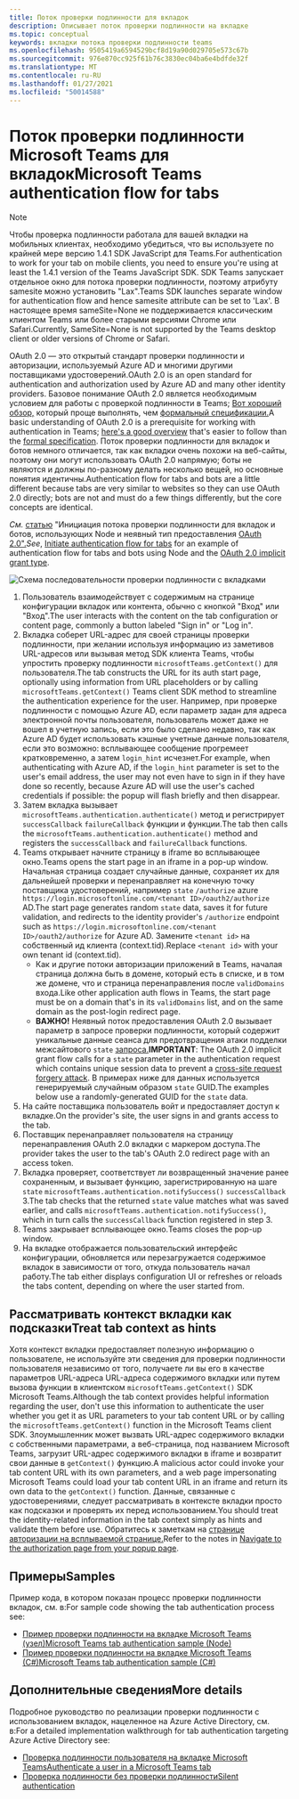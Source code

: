 ```yaml
---
title: Поток проверки подлинности для вкладок
description: Описывает поток проверки подлинности на вкладке
ms.topic: conceptual
keywords: вкладки потока проверки подлинности teams
ms.openlocfilehash: 9505419a6594529bcf8d19a90d029705e573c67b
ms.sourcegitcommit: 976e870cc925f61b76c3830ec04ba6e4bdfde32f
ms.translationtype: MT
ms.contentlocale: ru-RU
ms.lasthandoff: 01/27/2021
ms.locfileid: "50014588"
---
```

# <a name="microsoft-teams-authentication-flow-for-tabs"></a><span data-ttu-id="3be18-104">Поток проверки подлинности Microsoft Teams для вкладок</span><span class="sxs-lookup"><span data-stu-id="3be18-104">Microsoft Teams authentication flow for tabs</span></span>

> [!Note]
> <span data-ttu-id="3be18-105">Чтобы проверка подлинности работала для вашей вкладки на мобильных клиентах, необходимо убедиться, что вы используете по крайней мере версию 1.4.1 SDK JavaScript для Teams.</span><span class="sxs-lookup"><span data-stu-id="3be18-105">For authentication to work for your tab on mobile clients, you need to ensure you're using at least the 1.4.1 version of the Teams JavaScript SDK.</span></span>
> <span data-ttu-id="3be18-106">SDK Teams запускает отдельное окно для потока проверки подлинности, поэтому атрибуту samesite можно установить "Lax".</span><span class="sxs-lookup"><span data-stu-id="3be18-106">Teams SDK launches separate window for authentication flow and hence samesite attribute can be set to 'Lax'.</span></span> <span data-ttu-id="3be18-107">В настоящее время sameSite=None не поддерживается классическим клиентом Teams или более старыми версиями Chrome или Safari.</span><span class="sxs-lookup"><span data-stu-id="3be18-107">Currently, SameSite=None is not supported by the Teams desktop client or older versions of Chrome or Safari.</span></span>

<span data-ttu-id="3be18-108">OAuth 2.0 — это открытый стандарт проверки подлинности и авторизации, используемый Azure AD и многими другими поставщиками удостоверений.</span><span class="sxs-lookup"><span data-stu-id="3be18-108">OAuth 2.0 is an open standard for authentication and authorization used by Azure AD and many other identity providers.</span></span> <span data-ttu-id="3be18-109">Базовое понимание OAuth 2.0 является необходимым условием для работы с проверкой подлинности в Teams; [Вот хороший обзор,](https://aaronparecki.com/oauth-2-simplified/) который проще выполнять, чем [формальный спецификации.](https://oauth.net/2/)</span><span class="sxs-lookup"><span data-stu-id="3be18-109">A basic understanding of OAuth 2.0 is a prerequisite for working with authentication in Teams; [here's a good overview](https://aaronparecki.com/oauth-2-simplified/) that's easier to follow than the [formal specification](https://oauth.net/2/).</span></span> <span data-ttu-id="3be18-110">Поток проверки подлинности для вкладок и ботов немного отличается, так как вкладки очень похожи на веб-сайты, поэтому они могут использовать OAuth 2.0 напрямую; боты не являются и должны по-разному делать несколько вещей, но основные понятия идентичны.</span><span class="sxs-lookup"><span data-stu-id="3be18-110">Authentication flow for tabs and bots are a little different because tabs are very similar to websites so they can use OAuth 2.0 directly; bots are not and must do a few things differently, but the core concepts are identical.</span></span>

<span data-ttu-id="3be18-111">*См.* [статью](~/tabs/how-to/authentication/auth-tab-aad.md#initiate-authentication-flow) "Инициация потока проверки подлинности для вкладок и ботов, использующих Node и неявный тип предоставления [OAuth 2.0".](https://oauth.net/2/grant-types/implicit/)</span><span class="sxs-lookup"><span data-stu-id="3be18-111">*See*, [Initiate authentication flow for tabs](~/tabs/how-to/authentication/auth-tab-aad.md#initiate-authentication-flow) for an example of authentication flow for tabs and bots using Node and the [OAuth 2.0 implicit grant type](https://oauth.net/2/grant-types/implicit/).</span></span>

![Схема последовательности проверки подлинности с вкладками](~/assets/images/authentication/tab_auth_sequence_diagram.png)

1. <span data-ttu-id="3be18-113">Пользователь взаимодействует с содержимым на странице конфигурации вкладок или контента, обычно с кнопкой "Вход" или "Вход".</span><span class="sxs-lookup"><span data-stu-id="3be18-113">The user interacts with the content on the tab configuration or content page, commonly a button labeled "Sign in" or "Log in".</span></span>
2. <span data-ttu-id="3be18-114">Вкладка соберет URL-адрес для своей страницы проверки подлинности, при желании используя информацию из заметивов URL-адресов или вызывая метод SDK клиента Teams, чтобы упростить проверку подлинности `microsoftTeams.getContext()` для пользователя.</span><span class="sxs-lookup"><span data-stu-id="3be18-114">The tab constructs the URL for its auth start page, optionally using information from URL placeholders or by calling `microsoftTeams.getContext()` Teams client SDK method to streamline the authentication experience for the user.</span></span> <span data-ttu-id="3be18-115">Например, при проверке подлинности с помощью Azure AD, если параметр задан для адреса электронной почты пользователя, пользователь может даже не вошел в учетную запись, если это было сделано недавно, так как Azure AD будет использовать кэшные учетные данные пользователя, если это возможно: всплывающее сообщение прогремеет кратковременно, а затем `login_hint` исчезнет.</span><span class="sxs-lookup"><span data-stu-id="3be18-115">For example, when authenticating with Azure AD, if the `login_hint` parameter is set to the user's email address, the user may not even have to sign in if they have done so recently, because Azure AD will use the user's cached credentials if possible: the popup will flash briefly and then disappear.</span></span>
3. <span data-ttu-id="3be18-116">Затем вкладка вызывает `microsoftTeams.authentication.authenticate()` метод и регистрирует `successCallback` `failureCallback` функции и функции.</span><span class="sxs-lookup"><span data-stu-id="3be18-116">The tab then calls the `microsoftTeams.authentication.authenticate()` method and registers the `successCallback` and `failureCallback` functions.</span></span>
4. <span data-ttu-id="3be18-117">Teams открывает начните страницу в iframe во всплывающее окно.</span><span class="sxs-lookup"><span data-stu-id="3be18-117">Teams opens the start page in an iframe in a pop-up window.</span></span> <span data-ttu-id="3be18-118">Начальная страница создает случайные данные, сохраняет их для дальнейшей проверки и перенаправляет на конечную точку поставщика удостоверений, например `state` `/authorize` azure `https://login.microsoftonline.com/<tenant ID>/oauth2/authorize` AD.</span><span class="sxs-lookup"><span data-stu-id="3be18-118">The start page generates random `state` data, saves it for future validation, and redirects to the identity provider's `/authorize` endpoint such as `https://login.microsoftonline.com/<tenant ID>/oauth2/authorize` for Azure AD.</span></span> <span data-ttu-id="3be18-119">Замените `<tenant id>` на собственный ид клиента (context.tid).</span><span class="sxs-lookup"><span data-stu-id="3be18-119">Replace `<tenant id>` with your own tenant id (context.tid).</span></span>
    * <span data-ttu-id="3be18-120">Как и другие потоки авторизации приложений в Teams, началая страница должна быть в домене, который есть в списке, и в том же домене, что и страница перенаправления после `validDomains` входа.</span><span class="sxs-lookup"><span data-stu-id="3be18-120">Like other application auth flows in Teams, the start page must be on a domain that's in its `validDomains` list, and on the same domain as the post-login redirect page.</span></span>
    * <span data-ttu-id="3be18-121">**ВАЖНО!** Неявный поток предоставления OAuth 2.0 вызывает параметр в запросе проверки подлинности, который содержит уникальные данные сеанса для предотвращения атаки подделки межсайтового `state` [запроса.](https://en.wikipedia.org/wiki/Cross-site_request_forgery)</span><span class="sxs-lookup"><span data-stu-id="3be18-121">**IMPORTANT**: The OAuth 2.0 implicit grant flow calls for a `state` parameter in the authentication request which contains unique session data to prevent a [cross-site request forgery attack](https://en.wikipedia.org/wiki/Cross-site_request_forgery).</span></span> <span data-ttu-id="3be18-122">В примерах ниже для данных используется генерируемый случайным образом `state` GUID.</span><span class="sxs-lookup"><span data-stu-id="3be18-122">The examples below use a randomly-generated GUID for the `state` data.</span></span>
5. <span data-ttu-id="3be18-123">На сайте поставщика пользователь войт и предоставляет доступ к вкладке.</span><span class="sxs-lookup"><span data-stu-id="3be18-123">On the provider's site, the user signs in and grants access to the tab.</span></span>
6. <span data-ttu-id="3be18-124">Поставщик перенаправляет пользователя на страницу перенаправления OAuth 2.0 вкладки с маркером доступа.</span><span class="sxs-lookup"><span data-stu-id="3be18-124">The provider takes the user to the tab's OAuth 2.0 redirect page with an access token.</span></span>
7. <span data-ttu-id="3be18-125">Вкладка проверяет, соответствует ли возвращенный значение ранее сохраненным, и вызывает функцию, зарегистрированную на шаге `state` `microsoftTeams.authentication.notifySuccess()` `successCallback` 3.</span><span class="sxs-lookup"><span data-stu-id="3be18-125">The tab checks that the returned `state` value matches what was saved earlier, and calls `microsoftTeams.authentication.notifySuccess()`, which in turn calls the `successCallback` function registered in step 3.</span></span>
8. <span data-ttu-id="3be18-126">Teams закрывает всплывающее окно.</span><span class="sxs-lookup"><span data-stu-id="3be18-126">Teams closes the pop-up window.</span></span>
9. <span data-ttu-id="3be18-127">На вкладке отображается пользовательский интерфейс конфигурации, обновляется или перезагружается содержимое вкладок в зависимости от того, откуда пользователь начал работу.</span><span class="sxs-lookup"><span data-stu-id="3be18-127">The tab either displays configuration UI or refreshes or reloads the tabs content, depending on where the user started from.</span></span>

## <a name="treat-tab-context-as-hints"></a><span data-ttu-id="3be18-128">Рассматривать контекст вкладки как подсказки</span><span class="sxs-lookup"><span data-stu-id="3be18-128">Treat tab context as hints</span></span>

<span data-ttu-id="3be18-129">Хотя контекст вкладки предоставляет полезную информацию о пользователе, не используйте эти сведения для проверки подлинности пользователя независимо от того, получаете ли вы его в качестве параметров URL-адреса URL-адреса содержимого вкладки или путем вызова функции в клиентском `microsoftTeams.getContext()` SDK Microsoft Teams.</span><span class="sxs-lookup"><span data-stu-id="3be18-129">Although the tab context provides helpful information regarding the user, don't use this information to authenticate the user whether you get it as URL parameters to your tab content URL or by calling the `microsoftTeams.getContext()` function in the Microsoft Teams client SDK.</span></span> <span data-ttu-id="3be18-130">Злоумышленник может вызвать URL-адрес содержимого вкладки с собственными параметрами, а веб-страница, под названием Microsoft Teams, загрузит URL-адрес содержимого вкладки в iframe и возвратит свои данные в `getContext()` функцию.</span><span class="sxs-lookup"><span data-stu-id="3be18-130">A malicious actor could invoke your tab content URL with its own parameters, and a web page impersonating Microsoft Teams could load your tab content URL in an iframe and return its own data to the `getContext()` function.</span></span> <span data-ttu-id="3be18-131">Данные, связанные с удостоверениями, следует рассматривать в контексте вкладки просто как подсказки и проверять их перед использованием.</span><span class="sxs-lookup"><span data-stu-id="3be18-131">You should treat the identity-related information in the tab context simply as hints and validate them before use.</span></span> <span data-ttu-id="3be18-132">Обратитесь к заметкам на [странице авторизации на всплываемой странице.](~/tabs/how-to/authentication/auth-tab-aad.md#navigate-to-the-authorization-page-from-your-popup-page)</span><span class="sxs-lookup"><span data-stu-id="3be18-132">Refer to the notes in [Navigate to the authorization page from your popup page](~/tabs/how-to/authentication/auth-tab-aad.md#navigate-to-the-authorization-page-from-your-popup-page).</span></span>

## <a name="samples"></a><span data-ttu-id="3be18-133">Примеры</span><span class="sxs-lookup"><span data-stu-id="3be18-133">Samples</span></span>

<span data-ttu-id="3be18-134">Пример кода, в котором показан процесс проверки подлинности вкладок, см. в:</span><span class="sxs-lookup"><span data-stu-id="3be18-134">For sample code showing the tab authentication process see:</span></span>

* [<span data-ttu-id="3be18-135">Пример проверки подлинности на вкладке Microsoft Teams (узел)</span><span class="sxs-lookup"><span data-stu-id="3be18-135">Microsoft Teams tab authentication sample (Node)</span></span>](https://github.com/OfficeDev/microsoft-teams-sample-complete-node)
* [<span data-ttu-id="3be18-136">Пример проверки подлинности на вкладке Microsoft Teams (C#)</span><span class="sxs-lookup"><span data-stu-id="3be18-136">Microsoft Teams tab authentication sample (C#)</span></span>](https://github.com/OfficeDev/microsoft-teams-sample-complete-csharp)

## <a name="more-details"></a><span data-ttu-id="3be18-137">Дополнительные сведения</span><span class="sxs-lookup"><span data-stu-id="3be18-137">More details</span></span>

<span data-ttu-id="3be18-138">Подробное руководство по реализации проверки подлинности с использованием вкладок, нацеленное на Azure Active Directory, см. в:</span><span class="sxs-lookup"><span data-stu-id="3be18-138">For a detailed implementation walkthrough for tab authentication targeting Azure Active Directory see:</span></span>

* [<span data-ttu-id="3be18-139">Проверка подлинности пользователя на вкладке Microsoft Teams</span><span class="sxs-lookup"><span data-stu-id="3be18-139">Authenticate a user in a Microsoft Teams tab</span></span>](~/tabs/how-to/authentication/auth-tab-AAD.md)
* [<span data-ttu-id="3be18-140">Проверка подлинности без проверки подлинности</span><span class="sxs-lookup"><span data-stu-id="3be18-140">Silent authentication</span></span>](~/tabs/how-to/authentication/auth-silent-AAD.md)
